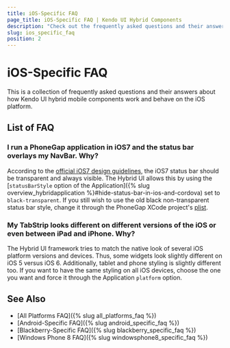 ```yaml
---
title: iOS-Specific FAQ
page_title: iOS-Specific FAQ | Kendo UI Hybrid Components
description: "Check out the frequently asked questions and their answers about how Kendo UI hybrid components work and behave on the iOS platform."
slug: ios_specific_faq
position: 2
---
```


# iOS-Specific FAQ

This is a collection of frequently asked questions and their answers about how Kendo UI hybrid mobile components work and behave on the iOS platform.

## List of FAQ

### I run a PhoneGap application in iOS7 and the status bar overlays my NavBar. Why?

According to the [official iOS7 design guidelines](https://developer.apple.com/library/ios/documentation/UserExperience/Conceptual/MobileHIG/Bars.html#//apple_ref/doc/uid/TP40006556-CH12-SW1), the iOS7 status bar should be transparent and always visible. The Hybrid UI allows this by using the [`statusBarStyle` option of the Application]({% slug overview_hybridapplication %}#hide-status-bar-in-ios-and-cordova) set to `black-transparent`. If you still wish to use the old black non-transparent status bar style, change it through the PhoneGap XCode project's [plist](http://stackoverflow.com/a/4053237/258445).

### My TabStrip looks different on different versions of the iOS or even between iPad and iPhone. Why?

The Hybrid UI framework tries to match the native look of several iOS platform versions and devices. Thus, some widgets look slightly different on iOS 5 versus iOS 6. Additionally, tablet and phone styling is slightly different too. If you want to have the same styling on all iOS devices, choose the one you want and force it through the Application `platform` option.

## See Also

* [All Platforms FAQ]({% slug all_platforms_faq %})
* [Android-Specific FAQ]({% slug android_specific_faq %})
* [Blackberry-Specific FAQ]({% slug blackberry_specific_faq %})
* [Windows Phone 8 FAQ]({% slug windowsphone8_specific_faq %})
